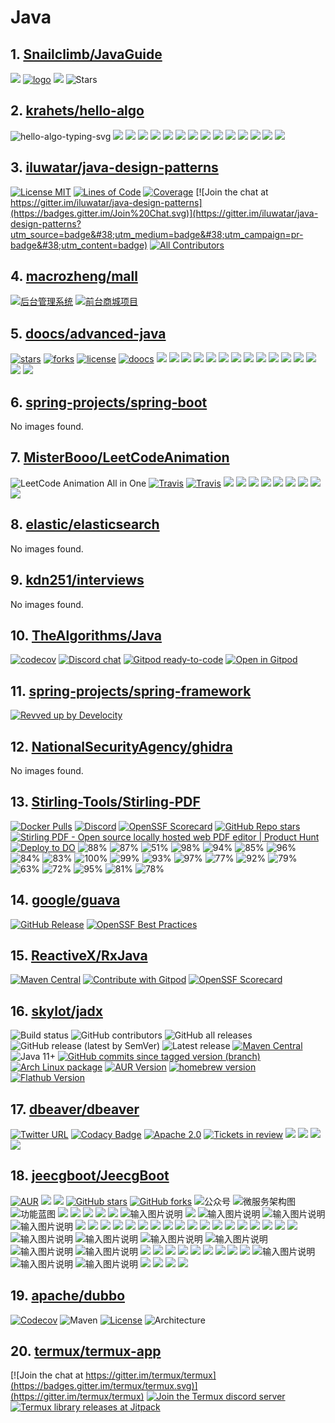 <!-- 这是由脚本自动生成的文件，请勿直接修改此文件！ -->

# Java

## 1. [Snailclimb/JavaGuide](https://github.com/Snailclimb/JavaGuide)

[![](https://oss.javaguide.cn/xingqiu/xingqiu.png)](https://javaguide.cn/about-the-author/zhishixingqiu-two-years.html)
[![logo](https://oss.javaguide.cn/github/javaguide/csdn/1c00413c65d1995993bf2b0daf7b4f03.png)](https://github.com/Snailclimb/JavaGuide)
![](https://oss.javaguide.cn/github/javaguide/gongzhonghaoxuanchuan.png)
![Stars](https://api.star-history.com/svg?repos=Snailclimb/JavaGuide&#38;type=Date)

## 2. [krahets/hello-algo](https://github.com/krahets/hello-algo)

![hello-algo-typing-svg](https://readme-typing-svg.demolab.com?font=Noto+Sans+SC&#38;weight=400&#38;duration=3500&#38;pause=2000&#38;color=21C8B8&#38;center=true&#38;vCenter=true&#38;random=false&#38;width=200&#38;lines=Hello%2C+%E7%AE%97%E6%B3%95+!)
![](https://img.shields.io/badge/Python-snow?logo=python&#38;logoColor=3776AB)
![](https://img.shields.io/badge/Java-snow?logo=coffeescript&#38;logoColor=FC4C02)
![](https://img.shields.io/badge/C%2B%2B-snow?logo=c%2B%2B&#38;logoColor=00599C)
![](https://img.shields.io/badge/C-snow?logo=c&#38;logoColor=A8B9CC)
![](https://img.shields.io/badge/C%23-snow?logo=csharp&#38;logoColor=512BD4)
![](https://img.shields.io/badge/JavaScript-snow?logo=javascript&#38;logoColor=E9CE30)
![](https://img.shields.io/badge/Go-snow?logo=go&#38;logoColor=00ADD8)
![](https://img.shields.io/badge/Swift-snow?logo=swift&#38;logoColor=F05138)
![](https://img.shields.io/badge/Rust-snow?logo=rust&#38;logoColor=000000)
![](https://img.shields.io/badge/Ruby-snow?logo=ruby&#38;logoColor=CC342D)
![](https://img.shields.io/badge/Kotlin-snow?logo=kotlin&#38;logoColor=7F52FF)
![](https://img.shields.io/badge/TypeScript-snow?logo=typescript&#38;logoColor=3178C6)
![](https://img.shields.io/badge/Dart-snow?logo=dart&#38;logoColor=0175C2)
[![](https://contrib.rocks/image?repo=krahets/hello-algo&#38;max=300&#38;columns=16)](https://github.com/krahets/hello-algo/graphs/contributors)

## 3. [iluwatar/java-design-patterns](https://github.com/iluwatar/java-design-patterns)

[![License MIT](https://img.shields.io/badge/license-MIT-blue.svg)](https://raw.githubusercontent.com/iluwatar/java-design-patterns/master/LICENSE.md)
[![Lines of Code](https://sonarcloud.io/api/project_badges/measure?project=iluwatar_java-design-patterns&#38;metric=ncloc)](https://sonarcloud.io/dashboard?id=iluwatar_java-design-patterns)
[![Coverage](https://sonarcloud.io/api/project_badges/measure?project=iluwatar_java-design-patterns&#38;metric=coverage)](https://sonarcloud.io/dashboard?id=iluwatar_java-design-patterns)
[![Join the chat at https://gitter.im/iluwatar/java-design-patterns](https://badges.gitter.im/Join%20Chat.svg)](https://gitter.im/iluwatar/java-design-patterns?utm_source=badge&#38;utm_medium=badge&#38;utm_campaign=pr-badge&#38;utm_content=badge)
[![All Contributors](https://img.shields.io/badge/all_contributors-375-orange.svg?style=flat-square)](#contributors-)

## 4. [macrozheng/mall](https://github.com/macrozheng/mall)

[![后台管理系统](https://macro-oss.oss-cn-shenzhen.aliyuncs.com/mall/badge/%E5%90%8E%E5%8F%B0%E7%AE%A1%E7%90%86%E7%B3%BB%E7%BB%9F-mall--admin--web-green.svg)](https://github.com/macrozheng/mall-admin-web)
[![前台商城项目](https://macro-oss.oss-cn-shenzhen.aliyuncs.com/mall/badge/%E5%89%8D%E5%8F%B0%E5%95%86%E5%9F%8E%E9%A1%B9%E7%9B%AE-mall--app--web-green.svg)](https://github.com/macrozheng/mall-app-web)

## 5. [doocs/advanced-java](https://github.com/doocs/advanced-java)

[![stars](https://img.shields.io/github/stars/doocs/advanced-java?color=42b883&#38;logo=github&#38;style=flat-square&#38;logoColor=ffffff)](https://github.com/doocs/advanced-java/stargazers)
[![forks](https://img.shields.io/github/forks/doocs/advanced-java?color=42b883&#38;logo=github&#38;style=flat-square&#38;logoColor=ffffff)](https://github.com/doocs/advanced-java/network/members)
[![license](https://img.shields.io/github/license/doocs/advanced-java?color=42b883&#38;style=flat-square&#38;logo=homeassistantcommunitystore&#38;logoColor=ffffff)](./LICENSE)
[![doocs](https://img.shields.io/badge/org-join%20us-42b883?style=flat-square&#38;logo=homeassistantcommunitystore&#38;logoColor=ffffff)](https://doocs.github.io/#/?id=how-to-join)
![](https://badgen.net/github/stars/doocs/advanced-java)
![](https://badgen.net/github/forks/doocs/advanced-java)
![](https://badgen.net/github/stars/doocs/leetcode)
![](https://badgen.net/github/forks/doocs/leetcode)
![](https://badgen.net/github/stars/doocs/source-code-hunter)
![](https://badgen.net/github/forks/doocs/source-code-hunter)
![](https://badgen.net/github/stars/doocs/jvm)
![](https://badgen.net/github/forks/doocs/jvm)
![](https://badgen.net/github/stars/doocs/coding-interview)
![](https://badgen.net/github/forks/doocs/coding-interview)
![](https://badgen.net/github/stars/doocs/md)
![](https://badgen.net/github/forks/doocs/md)
![](https://badgen.net/github/stars/doocs/technical-books)
![](https://badgen.net/github/forks/doocs/technical-books)
[![](https://opencollective.com/doocs/contributors.svg?width=890&#38;button=false)](https://opencollective.com/doocs/contributors.svg?width=890&#38;button=true)

## 6. [spring-projects/spring-boot](https://github.com/spring-projects/spring-boot)

No images found.

## 7. [MisterBooo/LeetCodeAnimation](https://github.com/MisterBooo/LeetCodeAnimation)

![LeetCode Animation All in One](https://upload-images.jianshu.io/upload_images/1940317-e837182a805cecce.png?imageMogr2/auto-orient/strip%7CimageView2/2/w/1240)
[![Travis](https://img.shields.io/badge/language-C++-red.svg)](https://developer.apple.com/.md)
[![Travis](https://img.shields.io/badge/language-Java-yellow.svg)](https://developer.apple.com/.md)
![](https://weixin-1257126549.cos.ap-guangzhou.myqcloud.com/blog/qebp5.png)
![](https://blog-1257126549.cos.ap-guangzhou.myqcloud.com/blog/av47v.gif)
![](https://blog-1257126549.cos.ap-guangzhou.myqcloud.com/blog/fz933.gif)
![](https://blog-1257126549.cos.ap-guangzhou.myqcloud.com/blog/vxa7f.gif)
![](https://blog-1257126549.cos.ap-guangzhou.myqcloud.com/blog/en8u4.gif)
![](https://blog-1257126549.cos.ap-guangzhou.myqcloud.com/blog/metqn.gif)
![](https://blog-1257126549.cos.ap-guangzhou.myqcloud.com/blog/ey3lr.gif)
![](https://blog-1257126549.cos.ap-guangzhou.myqcloud.com/blog/4tk72.gif)
![](https://blog-1257126549.cos.ap-guangzhou.myqcloud.com/blog/ehgxu.gif)

## 8. [elastic/elasticsearch](https://github.com/elastic/elasticsearch)

No images found.

## 9. [kdn251/interviews](https://github.com/kdn251/interviews)

No images found.

## 10. [TheAlgorithms/Java](https://github.com/TheAlgorithms/Java)

[![codecov](https://codecov.io/gh/TheAlgorithms/Java/graph/badge.svg?token=XAdPyqTIqR)](https://codecov.io/gh/TheAlgorithms/Java)
[![Discord chat](https://img.shields.io/discord/808045925556682782.svg?logo=discord&#38;colorB=7289DA&#38;style=flat-square)](https://discord.gg/c7MnfGFGa6)
[![Gitpod ready-to-code](https://img.shields.io/badge/Gitpod-ready--to--code-blue?logo=gitpod)](https://gitpod.io/#https://github.com/TheAlgorithms/Java)
[![Open in Gitpod](https://gitpod.io/button/open-in-gitpod.svg)](https://gitpod.io/#https://github.com/TheAlgorithms/Java)

## 11. [spring-projects/spring-framework](https://github.com/spring-projects/spring-framework)

[![Revved up by Develocity](https://img.shields.io/badge/Revved%20up%20by-Develocity-06A0CE?logo=Gradle&#38;labelColor=02303A)](https://ge.spring.io/scans?search.rootProjectNames=spring)

## 12. [NationalSecurityAgency/ghidra](https://github.com/NationalSecurityAgency/ghidra)

No images found.

## 13. [Stirling-Tools/Stirling-PDF](https://github.com/Stirling-Tools/Stirling-PDF)

[![Docker Pulls](https://img.shields.io/docker/pulls/frooodle/s-pdf)](https://hub.docker.com/r/frooodle/s-pdf)
[![Discord](https://img.shields.io/discord/1068636748814483718?label=Discord)](https://discord.gg/HYmhKj45pU)
[![OpenSSF Scorecard](https://api.scorecard.dev/projects/github.com/Stirling-Tools/Stirling-PDF/badge)](https://scorecard.dev/viewer/?uri=github.com/Stirling-Tools/Stirling-PDF)
[![GitHub Repo stars](https://img.shields.io/github/stars/stirling-tools/stirling-pdf?style=social)](https://github.com/Stirling-Tools/stirling-pdf)
[![Stirling PDF - Open source locally hosted web PDF editor | Product Hunt](https://api.producthunt.com/widgets/embed-image/v1/featured.svg?post_id=641239&#38;theme=light)](https://www.producthunt.com/posts/stirling-pdf?embed=true&#38;utm_source=badge-featured&#38;utm_medium=badge&#38;utm_souce=badge-stirling-pdf)
[![Deploy to DO](https://www.deploytodo.com/do-btn-blue.svg)](https://cloud.digitalocean.com/apps/new?repo=https://github.com/Stirling-Tools/Stirling-PDF/tree/digitalOcean&#38;refcode=c3210994b1af)
![88%](https://geps.dev/progress/88)
![87%](https://geps.dev/progress/87)
![51%](https://geps.dev/progress/51)
![98%](https://geps.dev/progress/98)
![94%](https://geps.dev/progress/94)
![85%](https://geps.dev/progress/85)
![96%](https://geps.dev/progress/96)
![84%](https://geps.dev/progress/84)
![83%](https://geps.dev/progress/83)
![100%](https://geps.dev/progress/100)
![99%](https://geps.dev/progress/99)
![93%](https://geps.dev/progress/93)
![97%](https://geps.dev/progress/97)
![77%](https://geps.dev/progress/77)
![92%](https://geps.dev/progress/92)
![79%](https://geps.dev/progress/79)
![63%](https://geps.dev/progress/63)
![72%](https://geps.dev/progress/72)
![95%](https://geps.dev/progress/95)
![81%](https://geps.dev/progress/81)
![78%](https://geps.dev/progress/78)

## 14. [google/guava](https://github.com/google/guava)

[![GitHub Release](https://img.shields.io/github/v/release/google/guava)](https://github.com/google/guava/releases/latest)
[![OpenSSF Best Practices](https://www.bestpractices.dev/projects/7197/badge)](https://www.bestpractices.dev/projects/7197)

## 15. [ReactiveX/RxJava](https://github.com/ReactiveX/RxJava)

[![Maven Central](https://maven-badges.herokuapp.com/maven-central/io.reactivex.rxjava3/rxjava/badge.svg)](https://maven-badges.herokuapp.com/maven-central/io.reactivex.rxjava3/rxjava)
[![Contribute with Gitpod](https://img.shields.io/badge/Contribute%20with-Gitpod-908a85?logo=gitpod)](https://gitpod.io/#https://github.com/ReactiveX/RxJava)
[![OpenSSF Scorecard](https://api.securityscorecards.dev/projects/github.com/ReactiveX/RxJava/badge)](https://securityscorecards.dev/viewer/?uri=github.com/ReactiveX/RxJava)

## 16. [skylot/jadx](https://github.com/skylot/jadx)

![Build status](https://img.shields.io/github/actions/workflow/status/skylot/jadx/build-artifacts.yml)
![GitHub contributors](https://img.shields.io/github/contributors/skylot/jadx)
![GitHub all releases](https://img.shields.io/github/downloads/skylot/jadx/total)
![GitHub release (latest by SemVer)](https://img.shields.io/github/downloads/skylot/jadx/latest/total)
![Latest release](https://img.shields.io/github/release/skylot/jadx.svg)
[![Maven Central](https://img.shields.io/maven-central/v/io.github.skylot/jadx-core)](https://search.maven.org/search?q=g:io.github.skylot%20AND%20jadx)
![Java 11+](https://img.shields.io/badge/Java-11%2B-blue)
[![GitHub commits since tagged version (branch)](https://img.shields.io/github/commits-since/skylot/jadx/latest/master)](https://nightly.link/skylot/jadx/workflows/build-artifacts/master)
[![Arch Linux package](https://img.shields.io/archlinux/v/extra/any/jadx)](https://archlinux.org/packages/extra/any/jadx/)
[![AUR Version](https://img.shields.io/aur/version/jadx-git)](https://aur.archlinux.org/packages/jadx-git)
[![homebrew version](https://img.shields.io/homebrew/v/jadx)](https://formulae.brew.sh/formula/jadx)
[![Flathub Version](https://img.shields.io/flathub/v/com.github.skylot.jadx)](https://flathub.org/apps/com.github.skylot.jadx)

## 17. [dbeaver/dbeaver](https://github.com/dbeaver/dbeaver)

[![Twitter URL](https://img.shields.io/twitter/url/https/twitter.com/dbeaver_news.svg?style=social&#38;label=Follow%20%40dbeaver_news)](https://twitter.com/dbeaver_news)
[![Codacy Badge](https://app.codacy.com/project/badge/Grade/fa0bb9cf5a904c7d87424f8f6351ba92)](https://app.codacy.com/gh/dbeaver/dbeaver/dashboard?utm_source=gh&#38;utm_medium=referral&#38;utm_content=&#38;utm_campaign=Badge_grade)
[![Apache 2.0](https://img.shields.io/github/license/cronn-de/jira-sync.svg)](http://www.apache.org/licenses/LICENSE-2.0)
[![Tickets in review](https://img.shields.io/github/issues/dbeaver/dbeaver/wait%20for%20review)](https://github.com/dbeaver/dbeaver/issues?q=is%3Aissue+is%3Aopen+label%3A%22wait%20for%20review%22)
[![](https://dbeaver.io/product/dbeaver-sql-editor.png)](https://dbeaver.io/product/dbeaver-sql-editor.png)
[![](https://dbeaver.io/product/dbeaver-gis-viewer.png)](https://dbeaver.io/product/dbeaver-gis-viewer.png)
[![](https://dbeaver.io/product/dbeaver-data-editor.png)](https://dbeaver.io/product/dbeaver-data-editor.png)
[![](https://dbeaver.io/product/dbeaver-erd.png)](https://dbeaver.io/product/dbeaver-erd.png)

## 18. [jeecgboot/JeecgBoot](https://github.com/jeecgboot/JeecgBoot)

[![AUR](https://img.shields.io/badge/license-Apache%20License%202.0-blue.svg)](https://github.com/jeecgboot/JeecgBoot/blob/master/LICENSE)
[![](https://img.shields.io/badge/Author-%E5%8C%97%E4%BA%AC%E5%9B%BD%E7%82%AC%E8%BD%AF%E4%BB%B6-orange.svg)](http://guojusoft.com)
[![](https://img.shields.io/badge/version-3.7.3-brightgreen.svg)](https://github.com/jeecgboot/JeecgBoot)
[![GitHub stars](https://img.shields.io/github/stars/zhangdaiscott/jeecg-boot.svg?style=social&#38;label=Stars)](https://github.com/jeecgboot/JeecgBoot)
[![GitHub forks](https://img.shields.io/github/forks/zhangdaiscott/jeecg-boot.svg?style=social&#38;label=Fork)](https://github.com/jeecgboot/JeecgBoot)
![公众号](https://jeecg.com/images/jeecg/qrcode_jeecgboot.jpg)
![微服务架构图](https://jeecgos.oss-cn-beijing.aliyuncs.com/files/jeecgboot_springcloud2022.png)
![功能蓝图](https://jeecgos.oss-cn-beijing.aliyuncs.com/upload/test/Jeecg-Boot-lantu202005_1590912449914.jpg)
![](https://oscimg.oschina.net/oscnet//65298d5710b4e6039a5f802b5f8505c5.png)
![](https://oscimg.oschina.net/oscnet/up-381423599f219a67def45dfd9a99df8ef3f.png)
![](https://oscimg.oschina.net/oscnet/up-1508c2b0708c365605f68893044ee11f20d.png)
![](https://oscimg.oschina.net/oscnet/up-e3ee5b1fe497308805aa5e324b72994af79.png)
![](https://oscimg.oschina.net/oscnet/up-000530d95df337b43089ac77e562494f454.png)
![输入图片说明](https://static.oschina.net/uploads/img/201904/14155402_AmlV.png)
![](https://oscimg.oschina.net/oscnet/up-9d6f36f251e71a0b515a01323474b03004c.png)
![输入图片说明](https://static.oschina.net/uploads/img/201904/14160813_KmXS.png)
![输入图片说明](https://static.oschina.net/uploads/img/201904/14160935_Nibs.png)
![输入图片说明](https://static.oschina.net/uploads/img/201904/14161004_bxQ4.png)
![](https://oscimg.oschina.net/oscnet/up-78b151fc888d4319377bf1cc311fe826871.png)
![](https://oscimg.oschina.net/oscnet/up-16c07e000278329b69b228ae3189814b8e9.png)
![](https://jeecgos.oss-cn-beijing.aliyuncs.com/files/darg20240726105556.png)
![](https://jeecgos.oss-cn-beijing.aliyuncs.com/files/drag20240724135626.png)
![](https://jeecgos.oss-cn-beijing.aliyuncs.com/files/drag20240724135619.png)
![](https://jeecgos.oss-cn-beijing.aliyuncs.com/files/drag20240724135630.png)
![](https://jeecgos.oss-cn-beijing.aliyuncs.com/files/drag20240726105547.png)
![](https://oscimg.oschina.net/oscnet/up-fad98d42b2cf92f92a903c9cff7579f18ec.png)
![](https://oscimg.oschina.net/oscnet/up-64648de000851f15f6c7b9573d107ebb5f8.png)
![](https://oscimg.oschina.net/oscnet/up-fa52b44445db281c51d3f267dce7450d21b.gif)
![](https://oscimg.oschina.net/oscnet/up-68a19149d640f1646c8ed89ed4375e3326c.png)
![](https://oscimg.oschina.net/oscnet/up-f7e9cb2e3740f2d19ff63b40ec2dd554f96.png)
![](https://oscimg.oschina.net/oscnet/da543c5d0d57baab0cecaa4670c8b68c521.jpg)
![](https://oscimg.oschina.net/oscnet/fda4bd82cab9d682de1c1fbf2060bf14fa6.jpg)
![](https://oscimg.oschina.net/oscnet/e90fef970a8c33790ab03ffd6c4c7cec225.jpg)
![](https://oscimg.oschina.net/oscnet/d78218803a9e856a0aa82b45efc49849a0c.jpg)
![](https://oscimg.oschina.net/oscnet/59c23b230f52384e588ee16309b44fa20de.jpg)
![](https://oscimg.oschina.net/oscnet/up-218bc6a1669496b241ebb23506440c0083e.png)
![输入图片说明](https://static.oschina.net/uploads/img/201904/14160834_Lo23.png)
![输入图片说明](https://static.oschina.net/uploads/img/201904/14160842_QK7B.png)
![输入图片说明](https://static.oschina.net/uploads/img/201904/14160849_GBm5.png)
![输入图片说明](https://static.oschina.net/uploads/img/201904/14160858_6RAM.png)
![输入图片说明](https://static.oschina.net/uploads/img/201908/27095258_M2Xq.png)
![输入图片说明](https://static.oschina.net/uploads/img/201904/14160957_hN3X.png)
![](https://oscimg.oschina.net/oscnet/up-aac943fbd26561879c57a41f7a406edf274.png)
![](https://oscimg.oschina.net/oscnet/up-9a44ba2e82b09c750629d12fafd7f60f553.png)
![](https://oscimg.oschina.net/oscnet/up-402a6034124474bfef8dfc5b4b2bac1ce5c.png)
![](https://oscimg.oschina.net/oscnet/up-6f7ba2e2ebbeea0d203db8d69fd87644c9f.png)
![](https://oscimg.oschina.net/oscnet/up-ee8d34f318da466b8a6070a6e3111d12ce7.png)
![](https://oscimg.oschina.net/oscnet/up-6b81781b43086819049c4421206810667c5.png)
![](https://oscimg.oschina.net/oscnet/up-981ce174e4fbb48c8a2ce4ccfd7372e2994.png)
![](https://oscimg.oschina.net/oscnet/up-1dc0d052149ec675f3e4fad632b82b48add.png)
![](https://oscimg.oschina.net/oscnet/up-de31bc2f9d9b8332c554b0954cc73d79593.png)
![输入图片说明](https://static.oschina.net/uploads/img/201907/05165142_yyQ7.png)
![输入图片说明](https://static.oschina.net/uploads/img/201904/14160917_9Ftz.png)
![输入图片说明](https://static.oschina.net/uploads/img/201904/14160633_u59G.png)
![](https://oscimg.oschina.net/oscnet/up-5f8cb657615714b02190b355e59f60c5937.png)
![](https://oscimg.oschina.net/oscnet/up-d9659b2f324e33218476ec98c9b400e6508.png)
![](https://oscimg.oschina.net/oscnet/up-4868615395272d3206dbb960ade02dbc291.png)
![](https://static.oschina.net/uploads/img/201903/08155608_0EFX.png)

## 19. [apache/dubbo](https://github.com/apache/dubbo)

[![Codecov](https://codecov.io/gh/apache/dubbo/branch/3.3/graph/badge.svg)](https://codecov.io/gh/apache/dubbo)
![Maven](https://img.shields.io/maven-central/v/org.apache.dubbo/dubbo.svg)
[![License](https://img.shields.io/github/license/apache/dubbo.svg)](https://github.com/apache/dubbo/blob/3.3/LICENSE)
![Architecture](https://dubbo.apache.org/imgs/architecture.png)

## 20. [termux/termux-app](https://github.com/termux/termux-app)

[![Join the chat at https://gitter.im/termux/termux](https://badges.gitter.im/termux/termux.svg)](https://gitter.im/termux/termux)
[![Join the Termux discord server](https://img.shields.io/discord/641256914684084234.svg?label=&#38;logo=discord&#38;logoColor=ffffff&#38;color=5865F2)](https://discord.gg/HXpF69X)
[![Termux library releases at Jitpack](https://jitpack.io/v/termux/termux-app.svg)](https://jitpack.io/#termux/termux-app)

